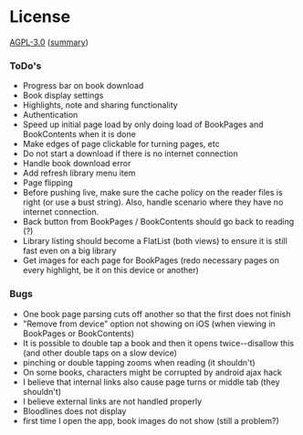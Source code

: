 # License

[AGPL-3.0](https://opensource.org/licenses/AGPL-3.0) ([summary](https://tldrlegal.com/license/gnu-affero-general-public-license-v3-(agpl-3.0)))

### ToDo's

- Progress bar on book download
- Book display settings
- Highlights, note and sharing functionality
- Authentication
- Speed up initial page load by only doing load of BookPages and BookContents when it is done
- Make edges of page clickable for turning pages, etc
- Do not start a download if there is no internet connection
- Handle book download error
- Add refresh library menu item
- Page flipping
- Before pushing live, make sure the cache policy on the reader files is right (or use a bust string). Also, handle scenario where they have no internet connection.
- Back button from BookPages / BookContents should go back to reading (?)
- Library listing should become a FlatList (both views) to ensure it is still fast even on a big library
- Get images for each page for BookPages (redo necessary pages on every highlight, be it on this device or another)

### Bugs

- One book page parsing cuts off another so that the first does not finish
- "Remove from device" option not showing on iOS (when viewing in BookPages or BookContents)
- It is possible to double tap a book and then it opens twice--disallow this (and other double taps on a slow device)
- pinching or double tapping zooms when reading (it shouldn't)
- On some books, characters might be corrupted by android ajax hack
- I believe that internal links also cause page turns or middle tab (they shouldn't)
- I believe external links are not handled properly
- Bloodlines does not display
- first time I open the app, book images do not show (still a problem?)